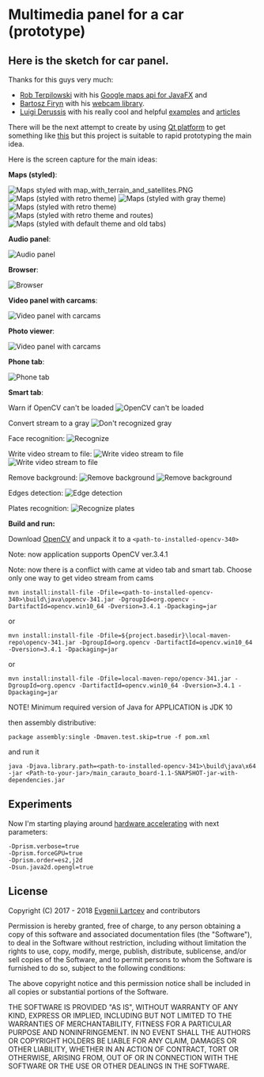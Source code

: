 # Multimedia panel for a car (prototype)
## Here is the sketch for car panel. 

Thanks for this guys very much:
- [Rob Terpilowski](https://github.com/rterp) with his [Google maps api for JavaFX](https://github.com/rterp/GMapsFX) and
- [Bartosz Firyn](https://github.com/sarxos) with his [webcam library](https://github.com/sarxos/webcam-capture).
- [Luigi Derussis](https://github.com/luigidr) with his really cool and helpful [examples](https://github.com/opencv-java/getting-started) and [articles](http://opencv-java-tutorials.readthedocs.io/en/latest/03-first-javafx-application-with-opencv.html)


There will be the next attempt to create by using [Qt platform](https://www.qt.io/) to get something like [this](https://github.com/Evegen55/opencv_widget) but this project is suitable to rapid prototyping the main idea.

Here is the screen capture for the main ideas:

**Maps (styled)**:

![**Maps styled with map_with_terrain_and_satellites.PNG**](https://raw.githubusercontent.com/Evegen55/main_carauto_board/master/src/test/resources/for_readme/1_map_with_terrain_and_satellites.PNG)
![**Maps (styled with retro theme)**](https://raw.githubusercontent.com/Evegen55/main_carauto_board/master/src/test/resources/for_readme/2_map_retro_no_routes.PNG)
![**Maps (styled with gray theme)**](https://raw.githubusercontent.com/Evegen55/main_carauto_board/master/src/test/resources/for_readme/3_map_gray_no_routes.PNG)
![**Maps (styled with retro theme)**](https://raw.githubusercontent.com/Evegen55/main_carauto_board/master/src/test/resources/for_readme/4_map_retro_query_route.PNG)
![**Maps (styled with retro theme and routes)**](https://raw.githubusercontent.com/Evegen55/main_carauto_board/master/src/test/resources/for_readme/5_map_retro_query_route_done.PNG)
![**Maps (styled with default theme and old tabs)**](https://raw.githubusercontent.com/Evegen55/main_carauto_board/master/src/test/resources/for_readme/6_map_default_old_tabs.PNG)

**Audio panel**:

![**Audio panel**](https://raw.githubusercontent.com/Evegen55/main_carauto_board/master/src/test/resources/for_readme/7_music.PNG)

**Browser**:

![**Browser**](https://raw.githubusercontent.com/Evegen55/main_carauto_board/master/src/test/resources/for_readme/8_browser.PNG)

**Video panel with carcams**:

![**Video panel with carcams**](https://raw.githubusercontent.com/Evegen55/main_carauto_board/master/src/test/resources/for_readme/9_0_video_and_cams.PNG)

**Photo viewer**:

![**Video panel with carcams**](https://raw.githubusercontent.com/Evegen55/main_carauto_board/master/src/test/resources/for_readme/9_1_photoviewer.PNG)

**Phone tab**:

![**Phone tab**](https://raw.githubusercontent.com/Evegen55/main_carauto_board/master/src/test/resources/for_readme/10_phone.PNG)

**Smart tab**:

Warn if OpenCV can't be loaded
![**OpenCV can't be loaded**](https://raw.githubusercontent.com/Evegen55/main_carauto_board/master/src/test/resources/for_readme/11_warning_opencv.PNG)

Convert stream to a gray
![**Don't recognized gray**](https://raw.githubusercontent.com/Evegen55/main_carauto_board/master/src/test/resources/for_readme/smart_1_convert_to_gray.PNG)

Face recognition:
![**Recognize**](https://raw.githubusercontent.com/Evegen55/main_carauto_board/master/src/test/resources/for_readme/smart_2_face_recognition.PNG)

Write video stream to file:
![**Write video stream to file**](https://raw.githubusercontent.com/Evegen55/main_carauto_board/master/src/test/resources/for_readme/smart_3_writing_video.PNG)
![**Write video stream to file**](https://raw.githubusercontent.com/Evegen55/main_carauto_board/master/src/test/resources/for_readme/smart_4_writing_video.PNG)

Remove background:
![**Remove background**](https://raw.githubusercontent.com/Evegen55/main_carauto_board/master/src/test/resources/for_readme/smart_5_background_rem.PNG)
![**Remove background**](https://raw.githubusercontent.com/Evegen55/main_carauto_board/master/src/test/resources/for_readme/smart_6_background_rem_invert.PNG)

Edges detection:
![**Edge detection**](https://raw.githubusercontent.com/Evegen55/main_carauto_board/master/src/test/resources/for_readme/smart_7_edges.PNG)

Plates recognition:
![**Recognize plates**](https://raw.githubusercontent.com/Evegen55/main_carauto_board/master/src/test/resources/for_readme/smart_8_opencv_recognize_plates.PNG)


**Build and run:**

Download [OpenCV](https://opencv.org/releases.html) and unpack it to a `<path-to-installed-opencv-340>`

Note: now application supports OpenCV ver.3.4.1

Note: now there is a conflict with came at video tab and smart tab. Choose only one way to get video stream from cams

`mvn install:install-file -Dfile=<path-to-installed-opencv-340>\build\java\opencv-341.jar -DgroupId=org.opencv -DartifactId=opencv.win10_64 -Dversion=3.4.1 -Dpackaging=jar`

or

`mvn install:install-file -Dfile=${project.basedir}\local-maven-repo\opencv-341.jar -DgroupId=org.opencv -DartifactId=opencv.win10_64 -Dversion=3.4.1 -Dpackaging=jar`

or

`mvn install:install-file -Dfile=local-maven-repo/opencv-341.jar -DgroupId=org.opencv -DartifactId=opencv.win10_64 -Dversion=3.4.1 -Dpackaging=jar`

NOTE! Minimum required version of Java for APPLICATION is JDK 10

then assembly distributive:

`package assembly:single -Dmaven.test.skip=true -f pom.xml`

and run it

`java -Djava.library.path=<path-to-installed-opencv-341>\build\java\x64 -jar <Path-to-your-jar>/main_carauto_board-1.1-SNAPSHOT-jar-with-dependencies.jar`


## Experiments

Now I'm starting playing around [hardware accelerating](https://youtu.be/ESrkDUqSf84) with next parameters:

    -Dprism.verbose=true    
    -Dprism.forceGPU=true
    -Dprism.order=es2,j2d
    -Dsun.java2d.opengl=true


## License

Copyright (C) 2017 - 2018 [Evgenii Lartcev](https://github.com/Evegen55/) and contributors

Permission is hereby granted, free of charge, to any person obtaining a copy of this software and associated documentation files (the "Software"), to deal in the Software without restriction, including without limitation the rights to use, copy, modify, merge, publish, distribute, sublicense, and/or sell copies of the Software, and to permit persons to whom the Software is furnished to do so, subject to the following conditions:

The above copyright notice and this permission notice shall be included in all copies or substantial portions of the Software.

THE SOFTWARE IS PROVIDED "AS IS", WITHOUT WARRANTY OF ANY KIND, EXPRESS OR IMPLIED, INCLUDING BUT NOT LIMITED TO THE WARRANTIES OF MERCHANTABILITY, FITNESS FOR A PARTICULAR PURPOSE AND NONINFRINGEMENT. IN NO EVENT SHALL THE AUTHORS OR COPYRIGHT HOLDERS BE LIABLE FOR ANY CLAIM, DAMAGES OR OTHER LIABILITY, WHETHER IN AN ACTION OF CONTRACT, TORT OR OTHERWISE, ARISING FROM, OUT OF OR IN CONNECTION WITH THE SOFTWARE OR THE USE OR OTHER DEALINGS IN THE SOFTWARE.